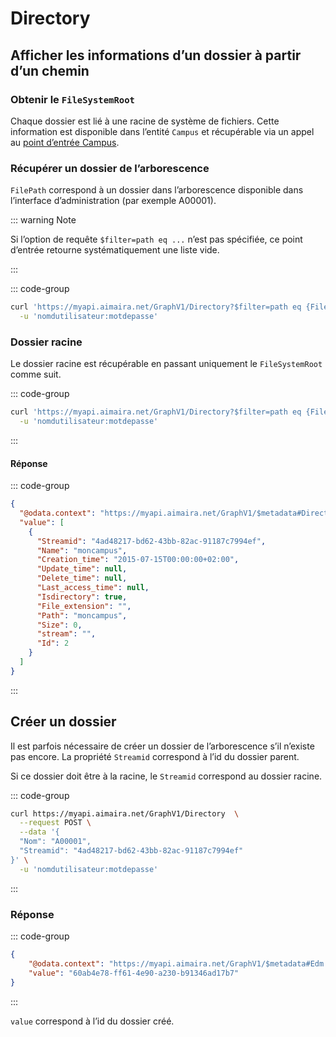 # Directory

## Afficher les informations d’un dossier à partir d’un chemin

### Obtenir le `FileSystemRoot`

Chaque dossier est lié à une racine de système de fichiers. Cette information est disponible dans l’entité `Campus` et
récupérable via un appel au [point d’entrée Campus][campus].

### Récupérer un dossier de l’arborescence

`FilePath` correspond à un dossier dans l’arborescence disponible dans l’interface d’administration (par exemple 
A00001).

::: warning Note

Si l’option de requête `$filter=path eq ...` n’est pas spécifiée, ce point d’entrée retourne systématiquement une liste
vide.

:::

::: code-group

```bash [cURL]
curl 'https://myapi.aimaira.net/GraphV1/Directory?$filter=path eq {FileSystemRoot}\{FilePath}'  \
  -u 'nomdutilisateur:motdepasse'
```

### Dossier racine

Le dossier racine est récupérable en passant uniquement le `FileSystemRoot` comme suit.

::: code-group

```bash [cURL]
curl 'https://myapi.aimaira.net/GraphV1/Directory?$filter=path eq {FileSystemRoot}'  \
  -u 'nomdutilisateur:motdepasse'
```

:::

#### Réponse

::: code-group

```json [JSON]
{
  "@odata.context": "https://myapi.aimaira.net/GraphV1/$metadata#Directory",
  "value": [
    {
      "Streamid": "4ad48217-bd62-43bb-82ac-91187c7994ef",
      "Name": "moncampus",
      "Creation_time": "2015-07-15T00:00:00+02:00",
      "Update_time": null,
      "Delete_time": null,
      "Last_access_time": null,
      "Isdirectory": true,
      "File_extension": "",
      "Path": "moncampus",
      "Size": 0,
      "stream": "",
      "Id": 2
    }
  ]
}
```

:::

## Créer un dossier

Il est parfois nécessaire de créer un dossier de l’arborescence s’il n’existe pas encore.
La propriété `Streamid` correspond à l’id du dossier parent. 

Si ce dossier doit être à la racine, le `Streamid` correspond au dossier racine.

::: code-group

```bash [cURL]
curl https://myapi.aimaira.net/GraphV1/Directory  \
  --request POST \
  --data '{
  "Nom": "A00001",
  "Streamid": "4ad48217-bd62-43bb-82ac-91187c7994ef"
}' \
  -u 'nomdutilisateur:motdepasse'
```

:::

### Réponse

::: code-group

```json [JSON]
{
    "@odata.context": "https://myapi.aimaira.net/GraphV1/$metadata#Edm.Guid",
    "value": "60ab4e78-ff61-4e90-a230-b91346ad17b7"
}
```

:::

`value` correspond à l’id du dossier créé.

[campus]: /reference/ressources/core/campus#afficher-les-donnees-d-un-campus